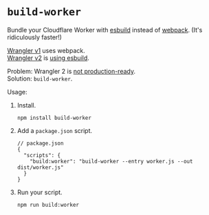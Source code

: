 # `build-worker`

Bundle your Cloudflare Worker with [esbuild](https://esbuild.github.io/) instead of [webpack](https://webpack.js.org/). (It's ridiculously faster!)

[Wrangler v1](https://github.com/cloudflare/wrangler) uses webpack.
<br/>
[Wrangler v2](https://github.com/cloudflare/wrangler2) is [using esbuild](https://github.com/cloudflare/wrangler/issues/2158#issuecomment-995914059).

Problem: Wrangler 2 is [not production-ready](https://github.com/cloudflare/wrangler2#readme).
<br/>
Solution: `build-worker`.

Usage:
  1. Install.
     ```
     npm install build-worker
     ```
  2. Add a `package.json` script.
     ```json5
     // package.json
     {
       "scripts": {
         "build:worker": "build-worker --entry worker.js --out dist/worker.js"
       }
     }
     ```
  3. Run your script.
     ```shell
     npm run build:worker
     ```
